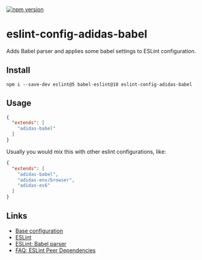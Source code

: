 [![npm version](https://badge.fury.io/js/eslint-config-adidas-babel.svg)](https://npmjs.com/package/eslint-config-adidas-babel)

# eslint-config-adidas-babel

Adds Babel parser and applies some babel settings to ESLint configuration.

## Install

```
npm i --save-dev eslint@5 babel-eslint@10 eslint-config-adidas-babel
```

## Usage

```json
{
  "extends": [
    "adidas-babel"
  ]
}
```

Usually you would mix this with other eslint configurations, like:

```json
{
  "extends": [
    "adidas-babel",
    "adidas-env/browser",
    "adidas-es6"
  ]
}
```

## Links

- [Base configuration](https://tools.adidas-group.com/bitbucket/projects/BWRNPM/repos/pea-linter-configs/browse/packages/eslint-config-es5)
- [ESLint](https://eslint.org/)
- [ESLint: Babel parser](https://github.com/babel/babel-eslint)
- [FAQ: ESLint Peer Dependencies](../../CHANGELOG.md#ESLint-Peer-Dependencies)
